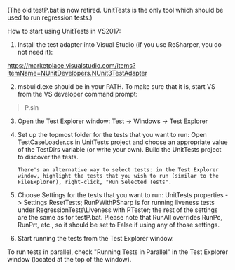 (The old testP.bat is now retired. UnitTests is the only tool which should be used to run regression tests.)

How to start using UnitTests in VS2017:

1.	Install the test adapter into Visual Studio (if you use ReSharper, you do not need it):

https://marketplace.visualstudio.com/items?itemName=NUnitDevelopers.NUnit3TestAdapter

2.	msbuild.exe should be in your PATH. To make sure that it is, start VS from the VS  developer command prompt:
>P.sln

3.	Open the Test Explorer window:
Test -> Windows -> Test Explorer

4.	Set up the topmost folder for the tests that you want to run:
Open TestCaseLoader.cs in UnitTests project and choose an appropriate value of the TestDirs variable (or write your own).
Build the UnitTests project to discover the tests.

        There's an alternative way to select tests: in the Test Explorer window, highlight the tests that you wish to run (similar to the FileExplorer), right-click, "Run Selected Tests".

5.	Choose Settings for the tests that you want to run:
UnitTests properties -> Settings
ResetTests;
RunPWithPSharp is for running liveness tests under RegressionTests\Liveness with PTester;
the rest of the settings are the same as for testP.bat.
Please note that RunAll overrides RunPc, RunPrt, etc., so it should be set to False if using any of those settings.

6.	Start running the tests from the Test Explorer window.

To run tests in parallel, check "Running Tests in Parallel" in the Test Explorer window (located at the top of the window).